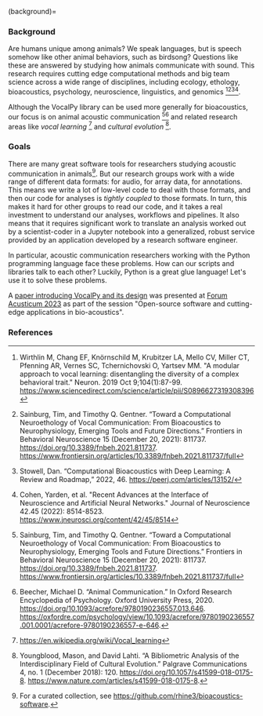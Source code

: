 (background)=

### Background

Are humans unique among animals? 
We speak languages, but is speech somehow like other animal behaviors, such as birdsong? 
Questions like these are answered by studying how animals communicate with sound. 
This research requires cutting edge computational methods and big team science across a wide range of disciplines, 
including ecology, ethology, bioacoustics, psychology, neuroscience, linguistics, and 
genomics [^cite_wir2019][^cite_SainburgGentner2020][^cite_Stowell2022][^cite_Cohenetal2022a]. 

Although the VocalPy library can be used more generally for bioacoustics, 
our focus is on animal acoustic communication [^cite_SainburgGentner2020][^cite_Beecher2020] 
and related research areas like *vocal learning* [^cite_wikipedia]
and *cultural evolution* [^cite_YoungbloodLahti2018].

### Goals

There are many great software tools for researchers studying acoustic communication in animals[^1].
But our research groups work with a wide range of different data formats: for audio, for array data, for annotations. 
This means we write a lot of low-level code to deal with those formats, 
and then our code for analyses is *tightly coupled* to those formats.
In turn, this makes it hard for other groups to read our code, 
and it takes a real investment to understand our analyses, workflows and pipelines.
It also means that it requires significant work to translate an 
analysis worked out by a scientist-coder in a Jupyter notebook 
into a generalized, robust service provided by an application 
developed by a research software engineer.

In particular, acoustic communication researchers working with the Python programming language face these problems. 
How can our scripts and libraries talk to each other?
Luckily, Python is a great glue language! Let's use it to solve these problems.

A [paper introducing VocalPy and its design](docs/fa2023/Introducing_VocalPy__a_core_Python_package_for_researchers_studying_animal_acoustic_communication.pdf) 
was presented at [Forum Acusticum 2023](https://www.fa2023.org/) 
as part of the session "Open-source software and cutting-edge applications in bio-acoustics".

### References

[^cite_SainburgGentner2020]: Sainburg, Tim, and Timothy Q. Gentner. 
   “Toward a Computational Neuroethology of Vocal Communication: 
   From Bioacoustics to Neurophysiology, Emerging Tools and Future Directions.” 
   Frontiers in Behavioral Neuroscience 15 (December 20, 2021): 811737. https://doi.org/10.3389/fnbeh.2021.811737.
   <https://www.frontiersin.org/articles/10.3389/fnbeh.2021.811737/full>

[^cite_Stowell2022]: Stowell, Dan. 
   “Computational Bioacoustics with Deep Learning: A Review and Roadmap,” 2022, 46.
   <https://peerj.com/articles/13152/>

[^cite_Cohenetal2022a]: Cohen, Yarden, et al. 
   "Recent Advances at the Interface of Neuroscience and Artificial Neural Networks." 
   Journal of Neuroscience 42.45 (2022): 8514-8523.
   <https://www.jneurosci.org/content/42/45/8514>

[^cite_Beecher2020]: Beecher, Michael D. 
   “Animal Communication.” 
   In Oxford Research Encyclopedia of Psychology. 
   Oxford University Press, 2020. <https://doi.org/10.1093/acrefore/9780190236557.013.646>.  
   <https://oxfordre.com/psychology/view/10.1093/acrefore/9780190236557.001.0001/acrefore-9780190236557-e-646>.

[^cite_YoungbloodLahti2018]: Youngblood, Mason, and David Lahti. 
   “A Bibliometric Analysis of the Interdisciplinary Field of Cultural Evolution.” 
   Palgrave Communications 4, no. 1 (December 2018): 120. <https://doi.org/10.1057/s41599-018-0175-8>.
   <https://www.nature.com/articles/s41599-018-0175-8>.

[^cite_wikipedia]: <https://en.wikipedia.org/wiki/Vocal_learning>

[^cite_wir2019]: Wirthlin M, Chang EF, Knörnschild M, Krubitzer LA, Mello CV, Miller CT,
    Pfenning AR, Vernes SC, Tchernichovski O, Yartsev MM.
    "A modular approach to vocal learning: disentangling the diversity of
    a complex behavioral trait." Neuron. 2019 Oct 9;104(1):87-99.
    <https://www.sciencedirect.com/science/article/pii/S0896627319308396>

[^1]: For a curated collection, see <https://github.com/rhine3/bioacoustics-software>.